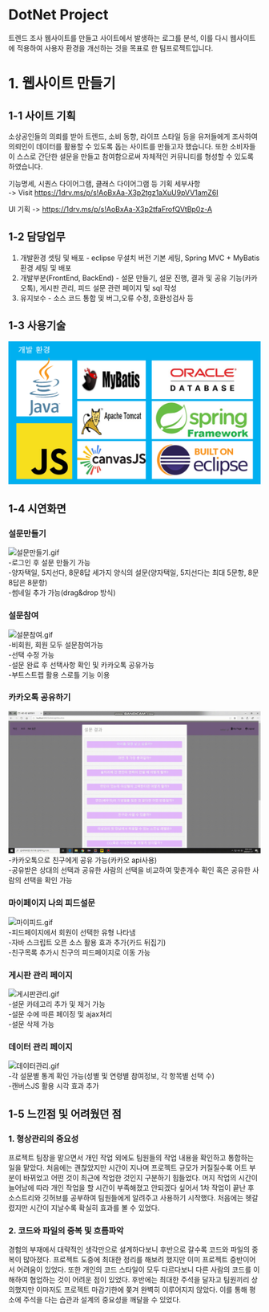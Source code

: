 # DotNet Project
 트렌드 조사 웹사이트를 만들고 사이트에서 발생하는 로그를 분석, 이를 다시 웹사이트에 적용하여 사용자 환경을 개선하는 것을 목표로 한 팀프로젝트입니다.

# 1. 웹사이트 만들기
## 1-1 사이트 기획
 소상공인들의 의뢰를 받아 트렌드, 소비 동향, 라이프 스타일 등을 유저들에게 조사하여 의뢰인이 데이터를 활용할 수 있도록 돕는 사이트를 만들고자 했습니다. 또한 소비자들이 스스로 간단한 설문을 만들고 참여함으로써 자체적인 커뮤니티를 형성할 수 있도록 하였습니다.

기능명세, 시퀀스 다이어그램, 클래스 다이어그램 등 기획 세부사항  
-> Visit https://1drv.ms/p/s!AoBxAa-X3p2tgz1aXuU9pVV1amZ6I

UI 기획 -> https://1drv.ms/p/s!AoBxAa-X3p2tfaFrofQVtBp0z-A

## 1-2 담당업무
 1. 개발환경 셋팅 및 배포 - eclipse 무설치 버전 기본 세팅, Spring MVC + MyBatis 환경 세팅 및 배포
 2. 개발부분(FrontEnd, BackEnd) - 설문 만들기, 설문 진행, 결과 및 공유 기능(카카오톡), 게시판 관리, 피드 설문 관련 페이지 및 sql 작성
 3. 유지보수 - 소스 코드 통합 및 버그,오류 수정, 호환성검사 등
 
## 1-3 사용기술
 ![개발환경이미지모음](./gif/2차개발환경.png)

## 1-4 시연화면  
### 설문만들기
![설문만들기.gif](./gif/설문만들기.gif)  
-로그인 후 설문 만들기 가능  
-양자택일, 5지선다, 8문8답 세가지 양식의 설문(양자택일, 5지선다는 최대 5문항, 8문8답은 8문항)  
-썸네일 추가 가능(drag&drop 방식)  

### 설문참여  
![설문참여.gif](./gif/설문참여.gif)  
-비회원, 회원 모두 설문참여가능  
-선택 수정 가능  
-설문 완료 후 선택사항 확인 및 카카오톡 공유가능  
-부트스트랩 활용 스로틀 기능 이용

### 카카오톡 공유하기  
![카카오톡공유하기.gif](./gif/카카오톡공유하기.gif)  
-카카오톡으로 친구에게 공유 가능(카카오 api사용)  
-공유받은 상대의 선택과 공유한 사람의 선택을 비교하여 맞춘개수 확인 혹은 공유한 사람의 선택을 확인 가능  

### 마이페이지 나의 피드설문  
![마이피드.gif](./gif/마이피드.gif)  
-피드페이지에서 회원이 선택한 유형 나타냄  
-자바 스크립트 오픈 소스 활용 효과 추가(카드 뒤집기)  
-친구목록 추가시 친구의 피드페이지로 이동 가능  

### 게시판 관리 페이지  
![게시판관리.gif](./gif/게시판관리.gif)  
-설문 카테고리 추가 및 제거 가능  
-설문 수에 따른 페이징 및 ajax처리  
-설문 삭제 가능

### 데이터 관리 페이지  
![데이터관리.gif](./gif/데이터관리.gif)  
-각 설문별 통계 확인 가능(성별 및 연령별 참여정보, 각 항목별 선택 수)  
-캔버스JS 활용 시각 효과 추가  


## 1-5 느낀점 및 어려웠던 점  
### 1. 형상관리의 중요성  
프로젝트 팀장을 맡으면서 개인 작업 외에도 팀원들의 작업 내용을 확인하고 통합하는 일을 맡았다. 처음에는 괜찮았지만 시간이 지나며 프로젝트 규모가 커질질수록 어트 부분이 바뀌었고 어떤 것이 최근에 작업한 것인지 구분하기 힘들었다. 머지 작업의 시간이 늘어남에 따라 개인 작업을 할 시간이 부족해졌고 안되겠다 싶어서 1차 작업이 끝난 후 소스트리와 깃허브를 공부하여 팀원들에게 알려주고 사용하기 시작했다. 처음에는 헷갈렸지만 시간이 지날수록 확실히 효과를 볼 수 있었다.  

### 2. 코드와 파일의 중복 및 흐름파악  
경험의 부재에서 대략적인 생각만으로 설계하다보니 후반으로 갈수록 코드와 파일의 중복이 많아졌다. 프로젝트 도중에 최대한 정리를 해보려 했지만 이미 프로젝트 중반이어서 어려움이 있었다. 또한 개인의 코드 스타일이 모두 다르다보니 다른 사람의 코드를 이해하여 협업하는 것이 어려운 점이 있었다. 후반에는 최대한 주석을 달자고 팀원끼리 상의했지만 이마저도 프로젝트 마감기한에 쫒겨 완벽히 이루어지지 않았다. 이를 통해 평소에 주석을 다는 습관과 설계의 중요성을 깨달을 수 있었다.
